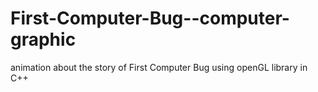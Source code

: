 # First-Computer-Bug--computer-graphic
animation about the story of First Computer Bug using openGL library in C++ 
